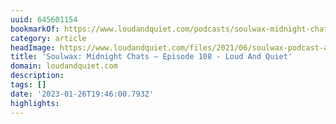 ```yaml
---
uuid: 645601154
bookmarkOf: https://www.loudandquiet.com/podcasts/soulwax-midnight-chats-episode-108/
category: article
headImage: https://www.loudandquiet.com/files/2021/06/soulwax-podcast-art.jpg
title: 'Soulwax: Midnight Chats – Episode 108 - Loud And Quiet'
domain: loudandquiet.com
description: 
tags: []
date: '2023-01-26T19:46:00.793Z'
highlights: 
---
```



